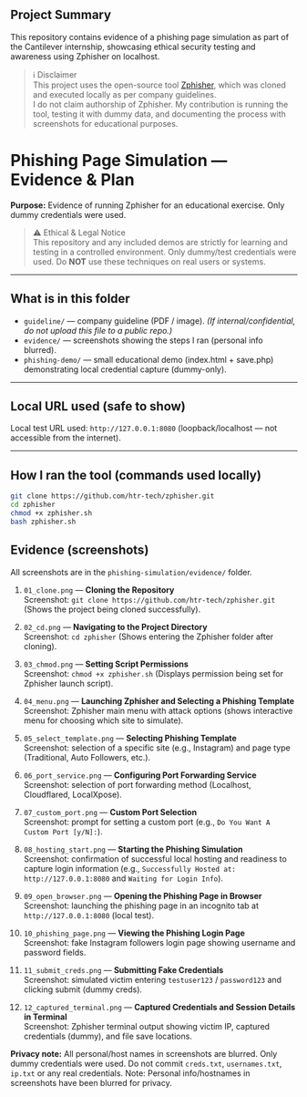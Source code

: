 ## Project Summary
This repository contains evidence of a phishing page simulation as part of the Cantilever internship, showcasing ethical security testing and awareness using Zphisher on localhost.

> ℹ️ Disclaimer  
This project uses the open-source tool [Zphisher](https://github.com/htr-tech/zphisher), which was cloned and executed locally as per company guidelines.  
I do not claim authorship of Zphisher. My contribution is running the tool, testing it with dummy data, and documenting the process with screenshots for educational purposes.

# Phishing Page Simulation — Evidence & Plan

**Purpose:** Evidence of running Zphisher for an educational exercise. Only dummy credentials were used.

> ⚠️ Ethical & Legal Notice  
> This repository and any included demos are strictly for learning and testing in a controlled environment. Only dummy/test credentials were used. Do **NOT** use these techniques on real users or systems.

---

## What is in this folder
- `guideline/` — company guideline (PDF / image). *(If internal/confidential, do not upload this file to a public repo.)*  
- `evidence/` — screenshots showing the steps I ran (personal info blurred).  
- `phishing-demo/` — small educational demo (index.html + save.php) demonstrating local credential capture (dummy-only).

---

## Local URL used (safe to show)
Local test URL used: `http://127.0.0.1:8080` (loopback/localhost — not accessible from the internet).

---

## How I ran the tool (commands used locally)
```bash
git clone https://github.com/htr-tech/zphisher.git
cd zphisher
chmod +x zphisher.sh
bash zphisher.sh
```

## Evidence (screenshots)

All screenshots are in the `phishing-simulation/evidence/` folder.

1. `01_clone.png` — **Cloning the Repository**  
   Screenshot: `git clone https://github.com/htr-tech/zphisher.git` (Shows the project being cloned successfully).

2. `02_cd.png` — **Navigating to the Project Directory**  
   Screenshot: `cd zphisher` (Shows entering the Zphisher folder after cloning).

3. `03_chmod.png` — **Setting Script Permissions**  
   Screenshot: `chmod +x zphisher.sh` (Displays permission being set for Zphisher launch script).

4. `04_menu.png` — **Launching Zphisher and Selecting a Phishing Template**  
   Screenshot: Zphisher main menu with attack options (shows interactive menu for choosing which site to simulate).

5. `05_select_template.png` — **Selecting Phishing Template**  
   Screenshot: selection of a specific site (e.g., Instagram) and page type (Traditional, Auto Followers, etc.).

6. `06_port_service.png` — **Configuring Port Forwarding Service**  
   Screenshot: selection of port forwarding method (Localhost, Cloudflared, LocalXpose).

7. `07_custom_port.png` — **Custom Port Selection**  
   Screenshot: prompt for setting a custom port (e.g., `Do You Want A Custom Port [y/N]:`).

8. `08_hosting_start.png` — **Starting the Phishing Simulation**  
   Screenshot: confirmation of successful local hosting and readiness to capture login information (e.g., `Successfully Hosted at: http://127.0.0.1:8080` and `Waiting for Login Info`).

9. `09_open_browser.png` — **Opening the Phishing Page in Browser**  
   Screenshot: launching the phishing page in an incognito tab at `http://127.0.0.1:8080` (local test).

10. `10_phishing_page.png` — **Viewing the Phishing Login Page**  
    Screenshot: fake Instagram followers login page showing username and password fields.

11. `11_submit_creds.png` — **Submitting Fake Credentials**  
    Screenshot: simulated victim entering `testuser123` / `password123` and clicking submit (dummy creds).

12. `12_captured_terminal.png` — **Captured Credentials and Session Details in Terminal**  
    Screenshot: Zphisher terminal output showing victim IP, captured credentials (dummy), and file save locations.

**Privacy note:** All personal/host names in screenshots are blurred. Only dummy credentials were used. Do not commit `creds.txt`, `usernames.txt`, `ip.txt` or any real credentials.
Note: Personal info/hostnames in screenshots have been blurred for privacy.
